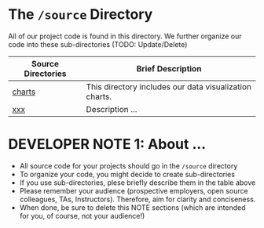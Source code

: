 # The `/source` Directory

All of our project code is found in this directory. We further organize our code into these sub-directories (TODO: Update/Delete)

| Source Directories | Brief Description                                      |
|--------------------|--------------------------------------------------------|
| [charts](./source/charts) | This directory includes our data visualization charts. |
| [xxx](./xxx)       | Description ...                                        |

# DEVELOPER NOTE 1: About ...

-   All source code for your projects should go in the `/source` directory
-   To organize your code, you might decide to create sub-directories
-   If you use sub-directories, plese briefly describe them in the table above
-   Please remember your audience (prospective employers, open source colleagues, TAs, Instructors). Therefore, aim for clarity and conciseness.
-   When done, be sure to delete this NOTE sections (which are intended for you, of course, not your audience!)
